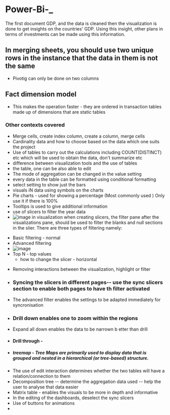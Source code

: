 # Power-Bi-_
The first document GDP, and the data is cleaned then the visualization is done to get insights on the countries' GDP. Using this insight, other plans in terms of investments can be made using this information.
## In merging sheets, you should use two unique rows in the instance that the data in them is not the same
- Pivotig can only be done on two columns
## Fact dimension model 
- This makes the operation faster - they are ordered in transaction tables made up of dimensions that are static tables
### Other contexts covered
- Merge cells, create index column, create a column, merge cells
- Cardinality data and how to choose based on the data which one suits the project 
- Use of tables to carry out the calculations including COUNT(DISTINCT) etc which will be used to obtain the data, don't summarize etc
- difference between visualization tools and the use of tables
- the table, one can be also able to edit
- The mode of aggregation can be changed in the value setting
- every data in the table can be formatted using conditional formatting
- select setting to show just the bars
- visuals iN data using symbols on the charts
- Pie charts - used for showing a percentage (Most commonly used ) Only use it if there is 100%
- Tooltips is used to give additional information
- use of slicers to filter the year data
- ![image](https://github.com/user-attachments/assets/b0e45bbb-c4cf-4f26-9918-047a97200dc7)
in visualization when creating slicers, the filter pane after the visualizations pane, should be used to filter the blanks and null sections in the slier. There are three types of filtering namely:
* Basic filtering - normal
* Advanced filtering
* ![image](https://github.com/user-attachments/assets/f46b41d3-99e4-4fdc-bd23-9a6e0b5db662)
* Top N - top values
  - how to change the slicer - horizontal 
- Removing interactions between the visualization, highlight or filter
- ### Syncing the slicers in different pages-- use the sync slicers section to enable both pages to have th filter activated
- The advanced filter enables the settings to be adapted immediately for syncronisation 
- ### Drill down enables one to zoom within the regions
- Expand all down enables the data to be narrown b etter than drill
- #### Drill through -
- ##### treemap - Tree Maps are primarily used to display data that is grouped and nested in a hierarchical (or tree-based) structure. 
- The use of edit interaction determines whether the two tables will have a relation/connection to them
- Decomposition tree -- determine the aggregation data used -- help the user to analyse that data easier
- Matrix table - enables the visuals to be more in depth and informative
- In the editing of the dashboards, deselect the sync slicers
- Use of buttons for animations
- 
